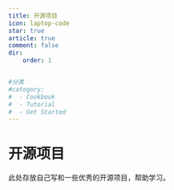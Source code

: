 ```yaml
---
title: 开源项目
icon: laptop-code
star: true
article: true
comment: false
dir:
    order: 1


#分类
#category:
#  - Cookbook
#  - Tutorial
#  - Get Started
---
```


# 开源项目

此处存放自己写和一些优秀的开源项目，帮助学习。